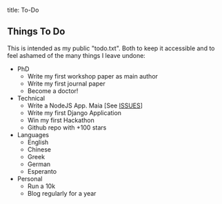 title:  To-Do

<h2>Things To Do</h2>
This is intended as my public "todo.txt". Both to keep it accessible and to feel ashamed of the many things I leave undone:
<ul class="todo">
  <li> PhD
    <ul>
      <li class="done" >Write my first workshop paper as main author</li>
      <li>Write my first journal paper</li>
      <li>Become a doctor!</li>
    </ul>
  </li>
  <li> Technical 
    <ul>
      <li class="done" >Write a NodeJS App. Maia [See <a href="http://github.com/gsi-upm/maia/issues">ISSUES</a>]</li>
      <li class="done" >Write my first Django Application</li>
      <li class="done">Win my first Hackathon</li>
      <li>Github repo with +100 stars</li>
    </ul>
  </li>
  <li> Languages
    <ul>
      <li class="done">English</a></li>
      <li >Chinese</a></li>
      <li >Greek</a></li>
      <li >German</a></li>
      <li >Esperanto</a></li>
    </ul>
  </li>
  <li> Personal
    <ul>
      <li>Run a 10k</li>
      <li>Blog regularly for a year</li>
    </ul>
  </li>
</ul>
